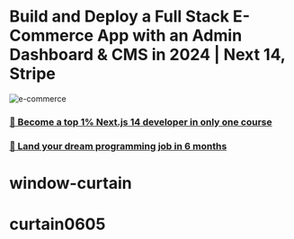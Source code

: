 # Build and Deploy a Full Stack E-Commerce App with an Admin Dashboard & CMS in 2024 | Next 14, Stripe
![e-commerce](https://i.ibb.co/Y3Hsth3/YT-Thumbnails-3.png)

### [🌟 Become a top 1% Next.js 14 developer in only one course](https://jsmastery.pro/next14)
### [🚀 Land your dream programming job in 6 months](https://jsmastery.pro/masterclass)
# window-curtain
# curtain0605
